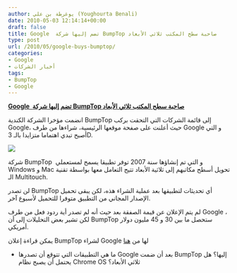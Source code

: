 ```yaml
---
author: يوغرطة بن علي (Youghourta Benali)
date: 2010-05-03 12:14:14+00:00
draft: false
title: Google  تضم إليها شركة BumpTop صاحبة سطح المكتب ثلاثي الأبعاد
type: post
url: /2010/05/google-buys-bumptop/
categories:
- Google
- أخبار الشركات
tags:
- BumpTop
- Google
---
```


[**Google  تضم إليها شركة BumpTop صاحبة سطح المكتب ثلاثي الأبعاد**](https://www.it-scoop.com/2010/05/google-buys-bumptop/)


انضمت مؤخرا الشركة الكندية BumpTop إلى قائمة الشركات التي التحقت بركب Google، حيث أعلنت على صفحة موقعها الرئيسية، شراءها من طرف Google و التي أصبح تبدي اهتماما متزايدا بالـ 3D.

[![](https://www.it-scoop.com/wp-content/uploads/2010/05/bumptop-logo.jpg)
](https://www.it-scoop.com/2010/05/google-buys-bumptop/)

شركة BumpTop  و التي تم إنشاؤها سنة 2007 توفر تطبيقا يسمح لمستعملي Windows و Mac تحويل أسطح مكاتبهم إلى ثلاثية الأبعاد تتيح التعامل معها بواسطة تقنية الـ Multitouch.

لن تصدر BumpTop أي تحديثات لتطبيقها بعد عملية الشراء هذه، لكن يبقى تحميل الإصدار المجاني من التطبيق متوفرا للتحميل لأسبوع آخر.

لم يتم الإعلان عن قيمة الصفقة بعد حيث أنه لم تصدر أية ردود فعل من طرف Google ، لكن تشير بعض التحليلات إلى أن BumpTop ستحصل ما بين 30 و 45 مليون دولار أمريكي.

يمكن قراءة إعلان BumpTop لشراء Google لها من [هنا](http://bumptop.com/)

- ما هي التطبيقات التي تتوقع أن تصدرها Google بعد أن ضمت BumpTop إليها؟ هل يحتمل أن يصبح نظام Chrome OS ثلاثي الأبعاد؟
